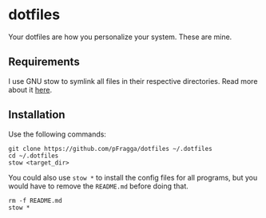 dotfiles
========
Your dotfiles are how you personalize your system. These are mine.

Requirements
------------
I use GNU stow to symlink all files in their respective directories. Read more
about it [here](https://www.gnu.org/software/stow "GNU stow").

Installation
------------
Use the following commands:

    git clone https://github.com/pFragga/dotfiles ~/.dotfiles
    cd ~/.dotfiles
    stow <target_dir>

You could also use `stow *` to install the config files for all programs, but
you would have to remove the `README.md` before doing that.

    rm -f README.md
    stow *

